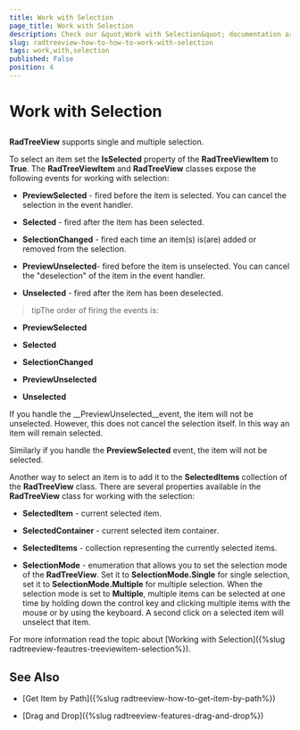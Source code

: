 ```yaml
---
title: Work with Selection
page_title: Work with Selection
description: Check our &quot;Work with Selection&quot; documentation article for the RadTreeView {{ site.framework_name }} control.
slug: radtreeview-how-to-how-to-work-with-selection
tags: work,with,selection
published: False
position: 4
---
```


# Work with Selection



## 

__RadTreeView__ supports single and multiple selection.

To select an item set the __IsSelected__ property of the __RadTreeViewItem__ to __True__. The __RadTreeViewItem__ and __RadTreeView__ classes expose the following events for working with selection:

* __PreviewSelected__ - fired before the item is selected. You can cancel the selection in the event handler.

* __Selected__ - fired after the item has been selected.

* __SelectionChanged__  - fired each time an item(s) is(are) added or removed from the selection.
		  

* __PreviewUnselected__- fired before the item is unselected. You can cancel the "deselection" of the item in the event handler.

* __Unselected__ - fired after the item has been deselected.

>tipThe order of firing the events is:

* __PreviewSelected__

* __Selected__

* __SelectionChanged__

* __PreviewUnselected__

* __Unselected__

>

If you handle the __PreviewUnselected__event, the item will not be unselected. However, this does not cancel the selection itself. In this way an item will remain selected.

Similarly if you handle the __PreviewSelected__ event, the item will not be selected.

Another way to select an item is to add it to the __SelectedItems__ collection of the __RadTreeView__ class. There are several properties available in the __RadTreeView__ class for working with the selection:

* __SelectedItem__ - current selected item.

* __SelectedContainer__ - current selected item container.

* __SelectedItems__ - collection representing the currently selected items.

* __SelectionMode__ - enumeration that allows you to set the selection mode of the __RadTreeView__. Set it to __SelectionMode.Single__ for single selection, set it to __SelectionMode.Multiple__ for multiple selection. When the selection mode is set to __Multiple__, multiple items can be selected at one time by holding down the control key and clicking multiple items with the mouse or by using the keyboard. A second click on a selected item will unselect that item.

For more information read the topic about [Working with Selection]({%slug radtreeview-feautres-treeviewitem-selection%}).

## See Also

 * [Get Item by Path]({%slug radtreeview-how-to-get-item-by-path%})

 * [Drag and Drop]({%slug radtreeview-features-drag-and-drop%})
